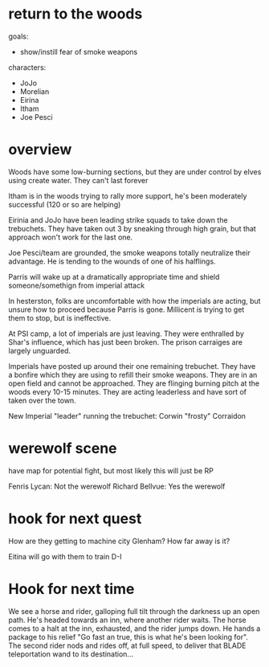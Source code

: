 # return to the woods

goals:
* show/instill fear of smoke weapons

characters:
* JoJo
* Morelian
* Eirina
* Itham
* Joe Pesci

# overview
Woods have some low-burning sections, but they are under control by elves using create water. They can't last forever

Itham is in the woods trying to rally more support, he's been moderately successful (120 or so are helping)

Eirinia and JoJo have been leading strike squads to take down the trebuchets. They have taken out 3 by sneaking through high grain, but that approach won't work for the last one.

Joe Pesci/team are grounded, the smoke weapons totally neutralize their advantage. He is tending to the wounds of one of his halflings.

Parris will wake up at a dramatically appropriate time and shield someone/somethign from imperial attack

In hesterston, folks are uncomfortable with how the imperials are acting, but unsure how to proceed because Parris is gone. Millicent is trying to get them to stop, but is ineffective.

At PSI camp, a lot of imperials are just leaving. They were enthralled by Shar's influence, which has just been broken. The prison carraiges are largely unguarded.

Imperials have posted up around their one remaining trebuchet. They have a bonfire which they are using to refill their smoke weapons. They are in an open field and cannot be approached. They are flinging burning pitch at the woods every 10-15 minutes. They are acting leaderless and have sort of taken over the town.

New Imperial "leader" running the trebuchet: Corwin "frosty" Corraidon

# werewolf scene

have map for potential fight, but most likely this will just be RP

Fenris Lycan: Not the werewolf
Richard Bellvue: Yes the werewolf

# hook for next quest

How are they getting to machine city Glenham?
How far away is it?

Eitina will go with them to train D-I

# Hook for next time

We see a horse and rider, galloping full tilt through the darkness up an open path. He's headed towards an inn, where another rider waits. The horse comes to a halt at the inn, exhausted, and the rider jumps down. He hands a package to his relief "Go fast an true, this is what he's been looking for". The second rider nods and rides off, at full speed, to deliver that BLADE teleportation wand to its destination...